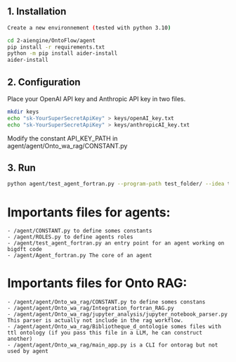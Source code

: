 ## 1. Installation
```bash
Create a new environnement (tested with python 3.10)

cd 2-aiengine/OntoFlow/agent
pip install -r requirements.txt
python -m pip install aider-install
aider-install
```

## 2. Configuration

Place your OpenAI API key and Anthropic API key in two files.
```bash
mkdir keys
echo "sk-YourSuperSecretApiKey" > keys/openAI_key.txt
echo "sk-YourSuperSecretApiKey" > keys/anthropicAI_key.txt
```

Modify the constant API_KEY_PATH in agent/agent/Onto_wa_rag/CONSTANT.py

## 3. Run

```bash
python agent/test_agent_fortran.py --program-path test_folder/ --idea test/idea.txt
```

# Importants files for agents:
    - /agent/CONSTANT.py to define somes constants
    - /agent/ROLES.py to define agents roles
    - /agent/test_agent_fortran.py an entry point for an agent working on bigdft code
    - /agent/Agent_fortran.py The core of an agent

# Importants files for Onto RAG:
    - /agent/agent/Onto_wa_rag/CONSTANT.py to define somes constans
    - /agent/agent/Onto_wa_rag/Integration_fortran_RAG.py
    - /agent/agent/Onto_wa_rag/jupyter_analysis/jupyter_notebook_parser.py This parser is actually not include in the rag workflow. 
    - /agent/agent/Onto_wa_rag/Bibliotheque_d_ontologie somes files with ttl ontology (if you pass this file in a LLM, he can construct another)
    - /agent/agent/Onto_wa_rag/main_app.py is a CLI for ontorag but not used by agent

